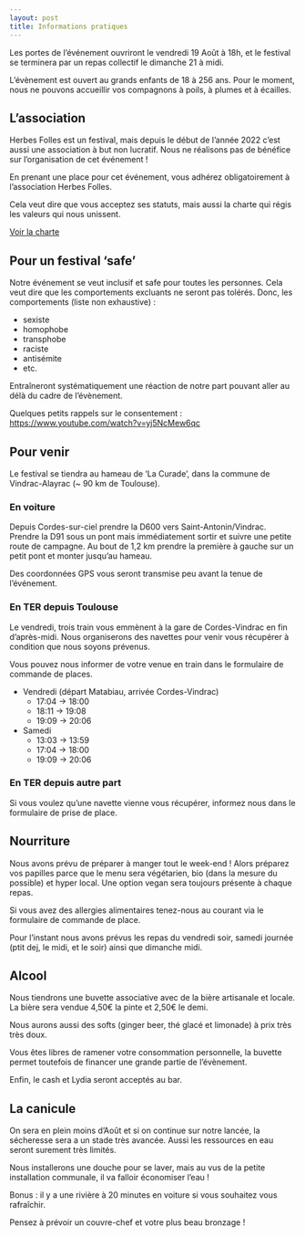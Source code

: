 ```yaml
---
layout: post
title: Informations pratiques
---
```


Les portes de l’événement ouvriront le vendredi 19 Août à 18h, et le festival se terminera par un repas collectif le dimanche 21 à midi.

L’évènement est ouvert au grands enfants de 18 à 256 ans. Pour le moment, nous ne pouvons accueillir vos compagnons à poils, à plumes et à écailles.

## L’association

Herbes Folles est un festival, mais depuis le début de l’année 2022 c’est aussi une association à but non lucratif. Nous ne réalisons pas de bénéfice sur l’organisation de cet événement !

En prenant une place pour cet événement, vous adhérez obligatoirement à l’association Herbes Folles.

Cela veut dire que vous acceptez ses statuts, mais aussi la charte qui régis les valeurs qui nous unissent.

[Voir la charte](charte.html)

## Pour un festival ‘safe’

Notre événement se veut inclusif et safe pour toutes les personnes. Cela veut dire que les comportements excluants ne seront pas tolérés. Donc, les comportements (liste non exhaustive) :

- sexiste
- homophobe
- transphobe
- raciste
- antisémite
- etc.

Entraîneront systématiquement une réaction de notre part pouvant aller au délà du cadre de l’évènement.

Quelques petits rappels sur le consentement : https://www.youtube.com/watch?v=yj5NcMew6qc

## Pour venir

Le festival se tiendra au hameau de ‘La Curade’, dans la commune de Vindrac-Alayrac (~ 90 km de Toulouse).

### En voiture

Depuis Cordes-sur-ciel prendre la D600 vers Saint-Antonin/Vindrac. Prendre la D91 sous un pont mais immédiatement sortir et suivre une petite route de campagne. Au bout de 1,2 km prendre la première à gauche sur un petit pont et monter jusqu’au hameau.

Des coordonnées GPS vous seront transmise peu avant la tenue de l’événement.

### En TER depuis Toulouse

Le vendredi, trois train vous emmènent à la gare de Cordes-Vindrac en fin d’après-midi. Nous organiserons des navettes pour venir vous récupérer à condition que nous soyons prévenus.

Vous pouvez nous informer de votre venue en train dans le formulaire de commande de places.

- Vendredi (départ Matabiau, arrivée Cordes-Vindrac)
    - 17:04 → 18:00
    - 18:11 → 19:08
    - 19:09 → 20:06
- Samedi
    - 13:03 → 13:59
    - 17:04 → 18:00
    - 19:09 → 20:06

### En TER depuis autre part

Si vous voulez qu’une navette vienne vous récupérer, informez nous dans le formulaire de prise de place. 

## Nourriture

Nous avons prévu de préparer à manger tout le week-end ! Alors préparez vos papilles parce que le menu sera végétarien, bio (dans la mesure du possible) et hyper local. Une option vegan sera toujours présente à chaque repas.

Si vous avez des allergies alimentaires tenez-nous au courant via le formulaire de commande de place.

Pour l’instant nous avons prévus les repas du vendredi soir, samedi journée (ptit dej, le midi, et le soir) ainsi que dimanche midi.

## Alcool

Nous tiendrons une buvette associative avec de la bière artisanale et locale. La bière sera vendue 4,50€ la pinte et 2,50€ le demi.

Nous aurons aussi des softs (ginger beer, thé glacé et limonade) à prix très très doux.

Vous êtes libres de ramener votre consommation personnelle, la buvette permet toutefois de financer une grande partie de l’évènement.

Enfin, le cash et Lydia seront acceptés au bar.

## La canicule

On sera en plein moins d’Août et si on continue sur notre lancée, la sécheresse sera a un stade très avancée. Aussi les ressources en eau seront surement très limités.

Nous installerons une douche pour se laver, mais au vus de la petite installation communale, il va falloir économiser l’eau !

Bonus : il y a une rivière à 20 minutes en voiture si vous souhaitez vous rafraîchir.

Pensez à prévoir un couvre-chef et votre plus beau bronzage !
